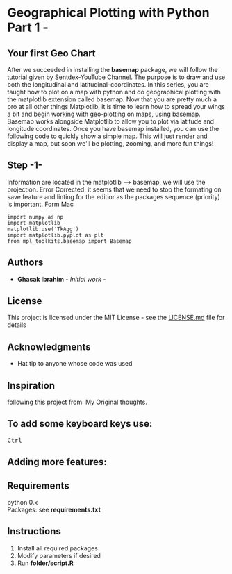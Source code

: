 # Geographical Plotting with Python Part 1 -
## Your first Geo Chart
After we succeeded in installing the **basemap** package, we will follow the tutorial given by Sentdex-YouTube Channel. The purpose is to draw and use both the longitudinal and latitudinal-coordinates.
In this series, you are taught how to plot on a map with python and do geographical plotting with the matplotlib extension called basemap. Now that you are pretty much a pro at all other things Matplotlib, it is time to learn how to spread your wings a bit and begin working with geo-plotting on maps, using basemap. Basemap works alongside Matplotlib to allow you to plot via latitude and longitude coordinates. Once you have basemap installed, you can use the following code to quickly show a simple map. This will just render and display a map, but soon we'll be plotting, zooming, and more fun things!

## Step -1-
Information are located in the matplotlib --> basemap, we will use the projection.
Error Corrected: it seems that we need to stop the formating on save feature and linting for the editior as the packages sequence (priority) is important. Form Mac
```
import numpy as np
import matplotlib
matplotlib.use('TkAgg')
import matplotlib.pyplot as plt
from mpl_toolkits.basemap import Basemap
```


## Authors

* **Ghasak Ibrahim** - *Initial work* -

## License
This project is licensed under the MIT License - see the [LICENSE.md](LICENSE.md) file for details
## Acknowledgments
* Hat tip to anyone whose code was used

## Inspiration
following this project from:
My Original thoughts.


## To add some keyboard keys use:
<kbd>Ctrl</kbd>
## Adding more features:
## Requirements
python 0.x <br />
Packages: see **requirements.txt** <br />
## Instructions
1. Install all required packages
2. Modify parameters if desired
3. Run **folder/script.R**
